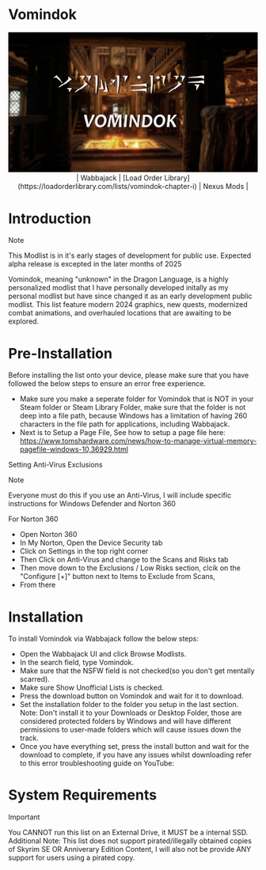 # Vomindok
<div align="center">
  <img src="images/WabbajackImage.png">
  | Wabbajack | [Load Order Library](https://loadorderlibrary.com/lists/vomindok-chapter-i) | Nexus Mods | 
</div>

# Introduction

> [!NOTE]
> This Modlist is in it's early stages of development for public use. Expected alpha release is excepted in the later months of 2025

Vomindok, meaning "unknown" in the Dragon Language, is a highly personalized modlist that I have personally developed initally as my personal modlist but have since changed it as an early development public modlist. This list feature modern 2024 graphics, new quests, modernized combat animations, and overhauled locations that are awaiting to be explored.

# Pre-Installation

Before installing the list onto your device, please make sure that you have followed the below steps to ensure an error free experience. 

- Make sure you make a seperate folder for Vomindok that is NOT in your Steam folder or Steam Library Folder, make sure that the folder is not deep into a file path, because Windows has a limitation of having 260 characters in the file path for applications, including Wabbajack.
- Next is to Setup a Page File, See how to setup a page file here: https://www.tomshardware.com/news/how-to-manage-virtual-memory-pagefile-windows-10,36929.html

Setting Anti-Virus Exclusions
> [!NOTE]
> Everyone must do this if you use an Anti-Virus, I will include specific instructions for Windows Defender and Norton 360


For Norton 360

- Open Norton 360
- In My Norton, Open the Device Security tab
- Click on Settings in the top right corner
- Then Click on Anti-Virus and change to the Scans and Risks tab
- Then move down to the Exclusions / Low Risks section, clcik on the "Configure [+]" button next to Items to Exclude from Scans,
- From there 

# Installation

To install Vomindok via Wabbajack follow the below steps:

- Open the Wabbajack UI and click Browse Modlists.
- In the search field, type Vomindok.
- Make sure that the NSFW field is not checked(so you don't get mentally scarred).
- Make sure Show Unofficial Lists is checked.
- Press the download button on Vomindok and wait for it to download.
- Set the installation folder to the folder you setup in the last section. Note: Don't install it to your Downloads or Desktop Folder, those are considered protected folders by Windows and will have different permissions to user-made folders which will cause issues down the track.
- Once you have everything set, press the install button and wait for the download to complete, if you have any issues whilst downloading refer to this error troubleshooting guide on YouTube:


# System Requirements 
> [!IMPORTANT]
> You CANNOT run this list on an External Drive, it MUST be a internal SSD. Additional Note: This list does not support pirated/illegally obtained copies of Skyrim SE OR Anniverary Edition Content, I will also not be provide ANY support for users using a pirated copy.